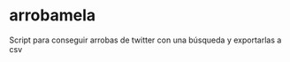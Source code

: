 arrobamela
==========

Script para conseguir arrobas de twitter con una búsqueda y exportarlas a csv